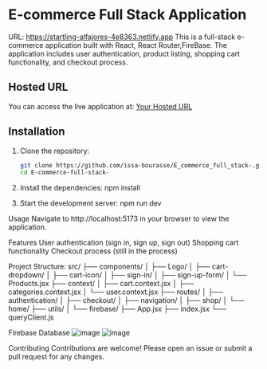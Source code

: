 # E-commerce Full Stack Application
URL: https://startling-alfajores-4e8363.netlify.app
This is a full-stack e-commerce application built with React, React Router,FireBase. The application includes user authentication, product listing, shopping cart functionality, and checkout process.

## Hosted URL

You can access the live application at: [Your Hosted URL](https://your-hosted-url.com)

## Installation

1. Clone the repository:

   ```sh
   git clone https://github.com/issa-bourasse/E_commerce_full_stack-.git
   cd E-commerce-full-stack-

2. Install the dependencies:
   npm install
3. Start the development server:
   npm run dev

Usage
Navigate to http://localhost:5173 in your browser to view the application.

Features
User authentication (sign in, sign up, sign out)
Shopping cart functionality
Checkout process (still in the process)

Project Structure:
src/
├── components/
│   ├── Logo/
│   ├── cart-dropdown/
│   ├── cart-icon/
│   ├── sign-in/
│   ├── sign-up-form/
│   └── Products.jsx
├── context/
│   ├── cart.context.jsx
│   ├── categories.context.jsx
│   └── user.context.jsx
├── routes/
│   ├── authentication/
│   ├── checkout/
│   ├── navigation/
│   ├── shop/
│   └── home/
├── utils/
│   └── firebase/
├── App.jsx
├── index.jsx
└── queryClient.js

Firebase Database
![image](https://github.com/user-attachments/assets/cab74a27-6e84-4162-b780-ac011731ed34)
![image](https://github.com/user-attachments/assets/1cb722ab-5daa-4e0f-a5ed-ab4ecc8cdf01)

Contributing
Contributions are welcome! Please open an issue or submit a pull request for any changes.
